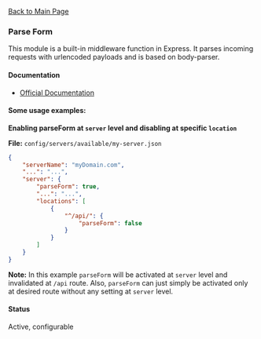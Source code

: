 [Back to Main Page](https://github.com/SorinGFS/webaccess#configuration)

### Parse Form

This module is a built-in middleware function in Express. It parses incoming requests with urlencoded payloads and is based on body-parser.

#### Documentation

- [Official Documentation](http://expressjs.com/en/api.html#express.urlencoded)

#### Some usage examples:

**Enabling parseForm at `server` level and disabling at specific `location`**

**File:** `config/servers/available/my-server.json`

```json
{
    "serverName": "myDomain.com",
    "...": "...",
    "server": {
        "parseForm": true,
        "...": "...",
        "locations": [
            {
                "^/api/": {
                    "parseForm": false
                }
            }
        ]
    }
}
```

**Note:** In this example `parseForm` will be activated at `server` level and invalidated at `/api` route. Also, `parseForm` can just simply be activated only at desired route without any setting at `server` level.

#### Status

Active, configurable